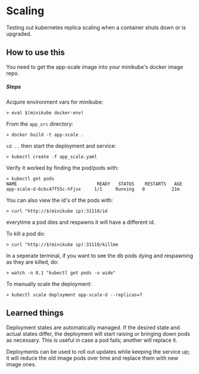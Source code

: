 # Scaling

Testing out kubernetes replica scaling when a container shuts down or is upgraded.

## How to use this
You need to get the app-scale image into your minikube's docker image repo.

##### Steps

Acquire environment vars for minikube: 
```
> eval $(minikube docker-env)
```
From the `app_src` directory: 
```
> docker build -t app-scale .
```
`cd ..` then start the deployment and service:

```
> kubectl create -f app_scale.yaml
```

Verify it worked by finding the pod/pods with:
```
> kubectl get pods
NAME                              READY   STATUS    RESTARTS   AGE
app-scale-d-6cbc47f55c-hfjsx     1/1     Running   0          21m
```

You can also view the id's of the pods with:
```
> curl "http://$(minikube ip):31110/id 
```

everytime a pod dies and respawns it will have a different id.

To kill a pod do:
```
> curl "http://$(minikube ip):31110/killme 
```

In a seperate terminal, if you want to see the db pods dying and respawning as they are killed, do:
```
> watch -n 0.1 "kubectl get pods -o wide"
```

To manually scale the deployment:
```
> kubectl scale deployment app-scale-d --replicas=7
```

## Learned things

Deployment states are automatically managed. If the desired state and actual states differ, the deployment will start raising or bringing down pods as necessary. This is useful in case a pod fails; another will replace it. 

Deployments can be used to roll out updates while keeping the service up; it will reduce the old image pods over time and replace them with new image ones. 


